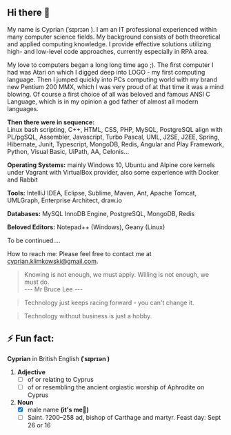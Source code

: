 ## Hi there 👋
My name is Cyprian (ˈsɪprɪən ).
I am an IT professional experienced within many computer science fields.
My background consists of both theoretical and applied computing knowledge.
I provide effective solutions utilizing high- and low-level code approaches, currently especially in RPA area.

My love to computers began a long long time ago ;). The first computer I had was Atari on which I digged deep into LOGO - my first computing language.
Then I jumped quickly into PCs computing world with my brand new Pentium 200 MMX, which I was very proud of at that time it was a mind blowing.
Of course a first choice of all was beloved and famous ANSI C Language, which is in my opinion a god father of almost all modern languages.

**Then there were in sequence:**  
Linux bash scripting, C++, HTML, CSS, PHP, MySQL, PostgreSQL align with PL/pgSQL, Assembler, Javascript, Turbo Pascal, UML, J2SE, J2EE, Spring, Hibernate, Junit, Typescript, MongoDB, Redis, Angular and Play Framework, Python, Visual Basic, UiPath, AA, Celonis...

**Operating Systems:** 
mainly Windows 10, Ubuntu and Alpine core kernels under Vagrant with VirtualBox provider, also some experience with Docker and Rabbit

**Tools:** IntelliJ IDEA, Eclipse, Sublime, Maven, Ant, Apache Tomcat, UMLGraph, Enterprise Architect, draw.io

**Databases:** MySQL InnoDB Engine, PostgreSQL, MongoDB, Redis

**Beloved Editors:** Notepad++ (Windows), Geany (Linux)

To be continued....

How to reach me:
Please feel free to contact me at cyprian.klimkowski@gmail.com.

> Knowing is not enough, we must apply. Willing is not enough, we must do.  
> --- Mr Bruce Lee ---  

> Technology just keeps racing forward - you can't change it.

> Technology without business is just a hobby.


## ⚡ **Fun fact:**
**Cyprian** in British English **(ˈsɪprɪən )**
1. **Adjective**
   - [ ] of or relating to Cyprus
   - [ ] of or resembling the ancient orgiastic worship of Aphrodite on Cyprus  
2. **Noun**  
   - [x] male name **(it's me:man:)**  
   - [ ] Saint. ?200–258 ad, bishop of Carthage and martyr. Feast day: Sept 26 or 16

<!--
**cklimkowski/cklimkowski** is a ✨ _special_ ✨ repository because its `README.md` (this file) appears on your GitHub profile.

Here are some ideas to get you started:

- 🔭 I’m currently working on ...
- 🌱 I’m currently learning ...
- 👯 I’m looking to collaborate on ...
- 🤔 I’m looking for help with ...
- 💬 Ask me about ...
- 📫 How to reach me: ...
- 😄 Pronouns: ...
- ⚡ Fun fact: ...
-->
